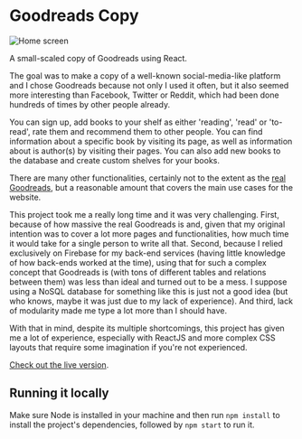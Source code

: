 # Goodreads Copy

![Home screen](https://i.imgur.com/oNaAGLQ.png)

A small-scaled copy of Goodreads using React.

The goal was to make a copy of a well-known social-media-like platform and I chose Goodreads because not only I used it often, but it also seemed more interesting than Facebook, Twitter or Reddit, which had been done hundreds of times by other people already.

You can sign up, add books to your shelf as either 'reading', 'read' or 'to-read', rate them and recommend them to other people. You can find information about a specific book by visiting its page, as well as information about is author(s) by visiting their pages. You can also add new books to the database and create custom shelves for your books.

There are many other functionalities, certainly not to the extent as the [real Goodreads](https://www.goodreads.com), but a reasonable amount that covers the main use cases for the website.

This project took me a really long time and it was very challenging. First, because of how massive the real Goodreads is and, given that my original intention was to cover a lot more pages and functionalities, how much time it would take for a single person to write all that. Second, because I relied exclusively on Firebase for my back-end services (having little knowledge of how back-ends worked at the time), using that for such a complex concept that Goodreads is (with tons of different tables and relations between them) was less than ideal and turned out to be a mess. I suppose using a NoSQL database for something like this is just not a good idea (but who knows, maybe it was just due to my lack of experience). And third, lack of modularity made me type a lot more than I should have.

With that in mind, despite its multiple shortcomings, this project has given me a lot of experience, especially with ReactJS and more complex CSS layouts that require some imagination if you're not experienced.

[Check out the live version](https://heldersrvio.github.io/goodreads-copy/).

## Running it locally

Make sure Node is installed in your machine and then run ``npm install`` to install the project's dependencies, followed by ``npm start`` to run it.
